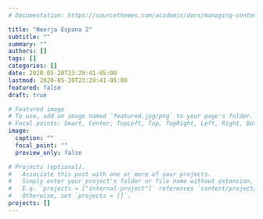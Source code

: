 ```yaml
---
# Documentation: https://sourcethemes.com/academic/docs/managing-content/

title: "Neerja Espana 2"
subtitle: ""
summary: ""
authors: []
tags: []
categories: []
date: 2020-05-20T23:29:41-05:00
lastmod: 2020-05-20T23:29:41-05:00
featured: false
draft: true

# Featured image
# To use, add an image named `featured.jpg/png` to your page's folder.
# Focal points: Smart, Center, TopLeft, Top, TopRight, Left, Right, BottomLeft, Bottom, BottomRight.
image:
  caption: ""
  focal_point: ""
  preview_only: false

# Projects (optional).
#   Associate this post with one or more of your projects.
#   Simply enter your project's folder or file name without extension.
#   E.g. `projects = ["internal-project"]` references `content/project/deep-learning/index.md`.
#   Otherwise, set `projects = []`.
projects: []
---
```

